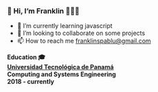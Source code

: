 ### 👋 Hi, I’m Franklin 🧑🏻‍💻
- 📘 I’m currently learning javascript
- 👀 I’m looking to collaborate on some projects
- 📫 How to reach me franklinspablu@gmail.com


<b> Education 🎓 <b> <br>
[Universidad Tecnológica de Panamá](https://www.utp.ac.pa) <br> Computing and Systems Engineering <br>2018 - currently


<!---
franklinspablu/franklinspablu is a ✨ special ✨ repository because its `README.md` (this file) appears on your GitHub profile.
You can click the Preview link to take a look at your changes.
--->
